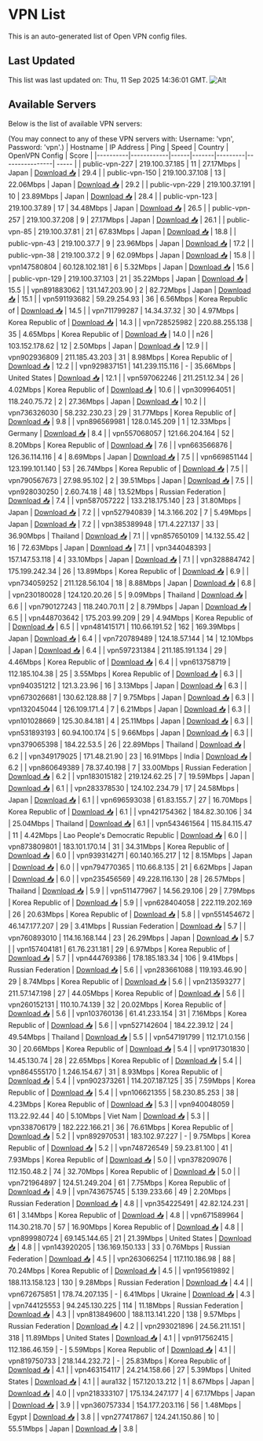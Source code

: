 # VPN List

This is an auto-generated list of Open VPN config files.

## Last Updated

This list was last updated on: Thu, 11 Sep 2025 14:36:01 GMT.
![Alt](https://repobeats.axiom.co/api/embed/186b98318ef1479477931607c1ad7d823f12451f.svg "Repobeats analytics image")

## Available Servers

Below is the list of available VPN servers:

(You may connect to any of these VPN servers with: Username: 'vpn', Password: 'vpn'.)
| Hostname | IP Address | Ping | Speed | Country | OpenVPN Config | Score |
|----------|------------|------|-------|---------|----------------| ----- |
| public-vpn-227 | 219.100.37.185 | 11 | 27.17Mbps | Japan | [Download 📥](./configs/server_0_JP.ovpn) | 29.4 |
| public-vpn-150 | 219.100.37.108 | 13 | 22.06Mbps | Japan | [Download 📥](./configs/server_1_JP.ovpn) | 29.2 |
| public-vpn-229 | 219.100.37.191 | 10 | 23.89Mbps | Japan | [Download 📥](./configs/server_2_JP.ovpn) | 28.4 |
| public-vpn-123 | 219.100.37.89 | 17 | 34.48Mbps | Japan | [Download 📥](./configs/server_3_JP.ovpn) | 26.5 |
| public-vpn-257 | 219.100.37.208 | 9 | 27.17Mbps | Japan | [Download 📥](./configs/server_4_JP.ovpn) | 26.1 |
| public-vpn-85 | 219.100.37.81 | 21 | 67.83Mbps | Japan | [Download 📥](./configs/server_5_JP.ovpn) | 18.8 |
| public-vpn-43 | 219.100.37.7 | 9 | 23.96Mbps | Japan | [Download 📥](./configs/server_6_JP.ovpn) | 17.2 |
| public-vpn-38 | 219.100.37.2 | 9 | 62.09Mbps | Japan | [Download 📥](./configs/server_7_JP.ovpn) | 15.8 |
| vpn147580804 | 60.128.102.181 | 6 | 5.32Mbps | Japan | [Download 📥](./configs/server_8_JP.ovpn) | 15.6 |
| public-vpn-129 | 219.100.37.103 | 21 | 35.22Mbps | Japan | [Download 📥](./configs/server_9_JP.ovpn) | 15.5 |
| vpn891883062 | 131.147.203.90 | 2 | 82.72Mbps | Japan | [Download 📥](./configs/server_10_JP.ovpn) | 15.1 |
| vpn591193682 | 59.29.254.93 | 36 | 6.56Mbps | Korea Republic of | [Download 📥](./configs/server_11_KR.ovpn) | 14.5 |
| vpn711799287 | 14.34.37.32 | 30 | 4.97Mbps | Korea Republic of | [Download 📥](./configs/server_12_KR.ovpn) | 14.3 |
| vpn728525982 | 220.88.255.138 | 35 | 4.65Mbps | Korea Republic of | [Download 📥](./configs/server_13_KR.ovpn) | 14.0 |
| n26 | 103.152.178.62 | 12 | 2.50Mbps | Japan | [Download 📥](./configs/server_14_JP.ovpn) | 12.9 |
| vpn902936809 | 211.185.43.203 | 31 | 8.98Mbps | Korea Republic of | [Download 📥](./configs/server_15_KR.ovpn) | 12.2 |
| vpn929837151 | 141.239.115.116 | - | 35.66Mbps | United States | [Download 📥](./configs/server_16_US.ovpn) | 12.1 |
| vpn597062246 | 211.251.12.34 | 26 | 4.02Mbps | Korea Republic of | [Download 📥](./configs/server_17_KR.ovpn) | 10.6 |
| vpn309964051 | 118.240.75.72 | 2 | 27.36Mbps | Japan | [Download 📥](./configs/server_18_JP.ovpn) | 10.2 |
| vpn736326030 | 58.232.230.23 | 29 | 31.77Mbps | Korea Republic of | [Download 📥](./configs/server_19_KR.ovpn) | 9.8 |
| vpn896569981 | 128.0.145.209 | 1 | 12.33Mbps | Germany | [Download 📥](./configs/server_20_DE.ovpn) | 8.4 |
| vpn557068057 | 121.66.204.164 | 52 | 8.20Mbps | Korea Republic of | [Download 📥](./configs/server_21_KR.ovpn) | 7.6 |
| vpn663566876 | 126.36.114.116 | 4 | 8.69Mbps | Japan | [Download 📥](./configs/server_22_JP.ovpn) | 7.5 |
| vpn669851144 | 123.199.101.140 | 53 | 26.74Mbps | Korea Republic of | [Download 📥](./configs/server_23_KR.ovpn) | 7.5 |
| vpn790567673 | 27.98.95.102 | 2 | 39.51Mbps | Japan | [Download 📥](./configs/server_24_JP.ovpn) | 7.5 |
| vpn928030250 | 2.60.74.18 | 48 | 13.52Mbps | Russian Federation | [Download 📥](./configs/server_25_RU.ovpn) | 7.4 |
| vpn587057222 | 133.218.175.140 | 23 | 31.80Mbps | Japan | [Download 📥](./configs/server_26_JP.ovpn) | 7.2 |
| vpn527940839 | 14.3.166.202 | 7 | 5.49Mbps | Japan | [Download 📥](./configs/server_27_JP.ovpn) | 7.2 |
| vpn385389948 | 171.4.227.137 | 33 | 36.90Mbps | Thailand | [Download 📥](./configs/server_28_TH.ovpn) | 7.1 |
| vpn857650109 | 14.132.55.42 | 16 | 72.63Mbps | Japan | [Download 📥](./configs/server_29_JP.ovpn) | 7.1 |
| vpn344048393 | 157.147.53.118 | 4 | 33.10Mbps | Japan | [Download 📥](./configs/server_30_JP.ovpn) | 7.1 |
| vpn328884742 | 175.199.242.34 | 26 | 13.89Mbps | Korea Republic of | [Download 📥](./configs/server_31_KR.ovpn) | 6.9 |
| vpn734059252 | 211.128.56.104 | 18 | 8.88Mbps | Japan | [Download 📥](./configs/server_32_JP.ovpn) | 6.8 |
| vpn230180028 | 124.120.20.26 | 5 | 9.09Mbps | Thailand | [Download 📥](./configs/server_33_TH.ovpn) | 6.6 |
| vpn790127243 | 118.240.70.11 | 2 | 8.79Mbps | Japan | [Download 📥](./configs/server_34_JP.ovpn) | 6.5 |
| vpn448703642 | 175.203.99.209 | 29 | 4.94Mbps | Korea Republic of | [Download 📥](./configs/server_35_KR.ovpn) | 6.5 |
| vpn481415171 | 110.66.191.52 | 162 | 169.39Mbps | Japan | [Download 📥](./configs/server_36_JP.ovpn) | 6.4 |
| vpn720789489 | 124.18.57.144 | 14 | 12.10Mbps | Japan | [Download 📥](./configs/server_37_JP.ovpn) | 6.4 |
| vpn597231384 | 211.185.191.134 | 29 | 4.46Mbps | Korea Republic of | [Download 📥](./configs/server_38_KR.ovpn) | 6.4 |
| vpn613758719 | 112.185.104.38 | 25 | 3.55Mbps | Korea Republic of | [Download 📥](./configs/server_39_KR.ovpn) | 6.3 |
| vpn940351212 | 121.3.23.96 | 16 | 3.13Mbps | Japan | [Download 📥](./configs/server_40_JP.ovpn) | 6.3 |
| vpn673026681 | 130.62.128.88 | 7 | 9.75Mbps | Japan | [Download 📥](./configs/server_41_JP.ovpn) | 6.3 |
| vpn132045044 | 126.109.171.4 | 7 | 6.21Mbps | Japan | [Download 📥](./configs/server_42_JP.ovpn) | 6.3 |
| vpn101028669 | 125.30.84.181 | 4 | 25.11Mbps | Japan | [Download 📥](./configs/server_43_JP.ovpn) | 6.3 |
| vpn531893193 | 60.94.100.174 | 5 | 9.66Mbps | Japan | [Download 📥](./configs/server_44_JP.ovpn) | 6.3 |
| vpn379065398 | 184.22.53.5 | 26 | 22.89Mbps | Thailand | [Download 📥](./configs/server_45_TH.ovpn) | 6.2 |
| vpn349179025 | 171.48.21.90 | 23 | 16.91Mbps | India | [Download 📥](./configs/server_46_IN.ovpn) | 6.2 |
| vpn860649389 | 78.37.40.198 | 7 | 33.00Mbps | Russian Federation | [Download 📥](./configs/server_47_RU.ovpn) | 6.2 |
| vpn183015182 | 219.124.62.25 | 7 | 19.59Mbps | Japan | [Download 📥](./configs/server_48_JP.ovpn) | 6.1 |
| vpn283378530 | 124.102.234.79 | 17 | 24.58Mbps | Japan | [Download 📥](./configs/server_49_JP.ovpn) | 6.1 |
| vpn696593038 | 61.83.155.7 | 27 | 16.70Mbps | Korea Republic of | [Download 📥](./configs/server_50_KR.ovpn) | 6.1 |
| vpn421754362 | 184.82.30.106 | 34 | 25.04Mbps | Thailand | [Download 📥](./configs/server_51_TH.ovpn) | 6.1 |
| vpn543461564 | 115.84.115.47 | 11 | 4.42Mbps | Lao People's Democratic Republic | [Download 📥](./configs/server_52_LA.ovpn) | 6.0 |
| vpn873809801 | 183.101.170.14 | 31 | 34.31Mbps | Korea Republic of | [Download 📥](./configs/server_53_KR.ovpn) | 6.0 |
| vpn939314271 | 60.140.165.217 | 12 | 8.15Mbps | Japan | [Download 📥](./configs/server_54_JP.ovpn) | 6.0 |
| vpn794770365 | 110.66.8.135 | 21 | 6.62Mbps | Japan | [Download 📥](./configs/server_55_JP.ovpn) | 6.0 |
| vpn235456569 | 49.228.116.130 | 28 | 26.57Mbps | Thailand | [Download 📥](./configs/server_56_TH.ovpn) | 5.9 |
| vpn511477967 | 14.56.29.106 | 29 | 7.79Mbps | Korea Republic of | [Download 📥](./configs/server_57_KR.ovpn) | 5.9 |
| vpn628404058 | 222.119.202.169 | 26 | 20.63Mbps | Korea Republic of | [Download 📥](./configs/server_58_KR.ovpn) | 5.8 |
| vpn551454672 | 46.147.177.207 | 29 | 3.41Mbps | Russian Federation | [Download 📥](./configs/server_59_RU.ovpn) | 5.7 |
| vpn760893010 | 114.16.168.144 | 23 | 26.29Mbps | Japan | [Download 📥](./configs/server_60_JP.ovpn) | 5.7 |
| vpn157404181 | 61.76.231.181 | 29 | 6.97Mbps | Korea Republic of | [Download 📥](./configs/server_61_KR.ovpn) | 5.7 |
| vpn444769386 | 178.185.183.34 | 106 | 9.41Mbps | Russian Federation | [Download 📥](./configs/server_62_RU.ovpn) | 5.6 |
| vpn283661088 | 119.193.46.90 | 29 | 8.74Mbps | Korea Republic of | [Download 📥](./configs/server_63_KR.ovpn) | 5.6 |
| vpn213593277 | 211.57.147.198 | 27 | 44.05Mbps | Korea Republic of | [Download 📥](./configs/server_64_KR.ovpn) | 5.6 |
| vpn260152131 | 110.10.74.139 | 32 | 20.02Mbps | Korea Republic of | [Download 📥](./configs/server_65_KR.ovpn) | 5.6 |
| vpn103760136 | 61.41.233.154 | 31 | 7.16Mbps | Korea Republic of | [Download 📥](./configs/server_66_KR.ovpn) | 5.6 |
| vpn527142604 | 184.22.39.12 | 24 | 49.54Mbps | Thailand | [Download 📥](./configs/server_67_TH.ovpn) | 5.5 |
| vpn547191799 | 112.171.0.156 | 30 | 20.66Mbps | Korea Republic of | [Download 📥](./configs/server_68_KR.ovpn) | 5.4 |
| vpn917301830 | 14.45.130.74 | 28 | 22.65Mbps | Korea Republic of | [Download 📥](./configs/server_69_KR.ovpn) | 5.4 |
| vpn864555170 | 1.246.154.67 | 31 | 8.93Mbps | Korea Republic of | [Download 📥](./configs/server_70_KR.ovpn) | 5.4 |
| vpn902373261 | 114.207.187.125 | 35 | 7.59Mbps | Korea Republic of | [Download 📥](./configs/server_71_KR.ovpn) | 5.4 |
| vpn106621355 | 58.230.85.253 | 38 | 4.23Mbps | Korea Republic of | [Download 📥](./configs/server_72_KR.ovpn) | 5.3 |
| vpn940048059 | 113.22.92.44 | 40 | 5.10Mbps | Viet Nam | [Download 📥](./configs/server_73_VN.ovpn) | 5.3 |
| vpn338706179 | 182.222.166.21 | 36 | 76.61Mbps | Korea Republic of | [Download 📥](./configs/server_74_KR.ovpn) | 5.2 |
| vpn892970531 | 183.102.97.227 | - | 9.75Mbps | Korea Republic of | [Download 📥](./configs/server_75_KR.ovpn) | 5.2 |
| vpn748726549 | 59.23.81.100 | 41 | 7.93Mbps | Korea Republic of | [Download 📥](./configs/server_76_KR.ovpn) | 5.0 |
| vpn378209076 | 112.150.48.2 | 74 | 32.70Mbps | Korea Republic of | [Download 📥](./configs/server_77_KR.ovpn) | 5.0 |
| vpn721964897 | 124.51.249.204 | 61 | 7.75Mbps | Korea Republic of | [Download 📥](./configs/server_78_KR.ovpn) | 4.9 |
| vpn743675745 | 5.139.233.66 | 49 | 2.20Mbps | Russian Federation | [Download 📥](./configs/server_79_RU.ovpn) | 4.8 |
| vpn354225491 | 42.82.124.231 | 61 | 3.14Mbps | Korea Republic of | [Download 📥](./configs/server_80_KR.ovpn) | 4.8 |
| vpn671589964 | 114.30.218.70 | 57 | 16.90Mbps | Korea Republic of | [Download 📥](./configs/server_81_KR.ovpn) | 4.8 |
| vpn899980724 | 69.145.144.65 | 21 | 21.39Mbps | United States | [Download 📥](./configs/server_82_US.ovpn) | 4.8 |
| vpn143920205 | 136.169.150.133 | 33 | 0.76Mbps | Russian Federation | [Download 📥](./configs/server_83_RU.ovpn) | 4.5 |
| vpn263066254 | 117.110.186.98 | 88 | 70.24Mbps | Korea Republic of | [Download 📥](./configs/server_84_KR.ovpn) | 4.5 |
| vpn195619892 | 188.113.158.123 | 130 | 9.28Mbps | Russian Federation | [Download 📥](./configs/server_85_RU.ovpn) | 4.4 |
| vpn672675851 | 178.74.207.135 | - | 6.41Mbps | Ukraine | [Download 📥](./configs/server_86_UA.ovpn) | 4.3 |
| vpn744125553 | 94.245.130.225 | 114 | 11.18Mbps | Russian Federation | [Download 📥](./configs/server_87_RU.ovpn) | 4.3 |
| vpn813849600 | 188.113.141.220 | 138 | 9.57Mbps | Russian Federation | [Download 📥](./configs/server_88_RU.ovpn) | 4.2 |
| vpn293021896 | 24.56.211.151 | 318 | 11.89Mbps | United States | [Download 📥](./configs/server_89_US.ovpn) | 4.1 |
| vpn917562415 | 112.186.46.159 | - | 5.59Mbps | Korea Republic of | [Download 📥](./configs/server_90_KR.ovpn) | 4.1 |
| vpn819750733 | 218.144.232.72 | - | 25.83Mbps | Korea Republic of | [Download 📥](./configs/server_91_KR.ovpn) | 4.1 |
| vpn463154117 | 24.214.158.66 | 27 | 5.39Mbps | United States | [Download 📥](./configs/server_92_US.ovpn) | 4.1 |
| aura132 | 157.120.13.212 | 1 | 8.67Mbps | Japan | [Download 📥](./configs/server_93_JP.ovpn) | 4.0 |
| vpn218333107 | 175.134.247.177 | 4 | 67.17Mbps | Japan | [Download 📥](./configs/server_94_JP.ovpn) | 3.9 |
| vpn360757334 | 154.177.203.116 | 56 | 1.48Mbps | Egypt | [Download 📥](./configs/server_95_EG.ovpn) | 3.8 |
| vpn277417867 | 124.241.150.86 | 10 | 55.51Mbps | Japan | [Download 📥](./configs/server_96_JP.ovpn) | 3.8 |
